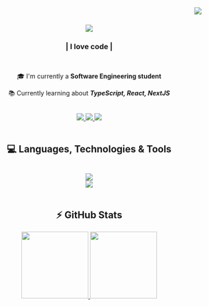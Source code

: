 <img align="right" src="https://visitor-badge.laobi.icu/badge?page_id=newsloowy.newsloowy" />

<h1 align="center">
  <a href="https://git.io/typing-svg">
    <img src="https://readme-typing-svg.herokuapp.com/?font=Righteous&size=35&center=true&vCenter=true&width=500&height=70&duration=4000&lines=Hi+There!+👋;+I'm+Everton+Rodrigues!;" />
  </a>
</h1>

<h3 align="center">| I love code |</h3>
<br/>
<div align="center">
  
  🎓 I'm currently a **Software Engineering student**
  
  📚 Currently learning about ***TypeScript, React, NextJS***
  
</div>

<br/>

<div align="center">
  <a href="mailto:evertonrodrigues1203@gmail.com" target="_blank">
    <img src="https://img.shields.io/badge/Gmail-333333?style=for-the-badge&logo=gmail&logoColor=red" target="_blank" />
  </a>
  <a href="#" target="_blank"> <!--https://linkedin.com/in/-->
    <img src="https://img.shields.io/badge/LinkedIn-0077B5?style=for-the-badge&logo=linkedin&logoColor=white" target="_blank" />
  </a>
  <a href="#" target="_blank"> <!--https://my-github.github.io-->
    <img src="https://img.shields.io/badge/Portfolio(WIP)-FF5722?style=for-the-badge&logo=todoist&logoColor=white" target="_blank" />
  </a>
</div>

<br/>

<h2 align="center">💻 Languages, Technologies & Tools</h2>
<br/>
<div align="center">
  <img src="https://skillicons.dev/icons?i=html,css,javascript,typescript,nodejs,react" />
  <br/>
  <img src="https://skillicons.dev/icons?i=python,java,kotlin,mongodb,mysql" />
</div>

<br/>

<h2 align="center">⚡ GitHub Stats</h2>

<div direction="column" align="center">
  <a href="https://github.com/newsloowy">
  <img height="150em" src="https://github-readme-stats.vercel.app/api?username=newsloowy&show_icons=true&theme=synthwave&include_all_commits=true&count_private=true"/>
  <img height="150em" src="https://github-readme-stats.vercel.app/api/top-langs/?username=newsloowy&layout=compact&theme=synthwave"/>
</div>
